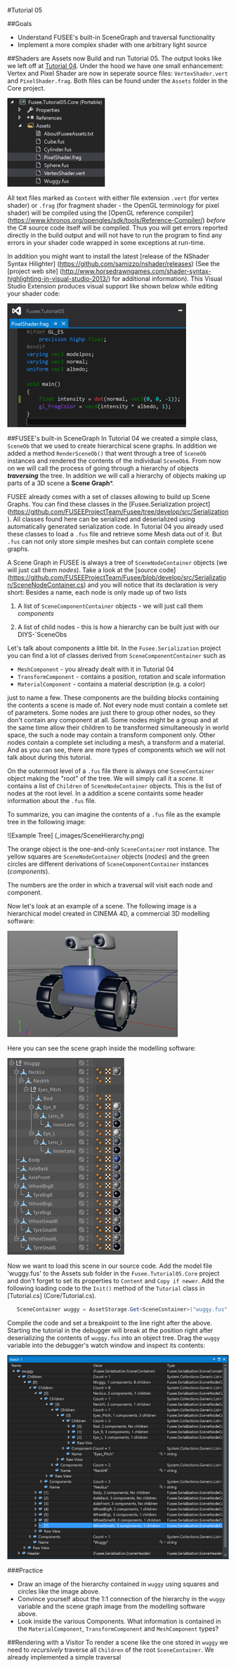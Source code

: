 #Tutorial 05

##Goals
 - Understand FUSEE's built-in SceneGraph and traversal functionality
 - Implement a more complex shader with one arbitrary light source

##Shaders are Assets now 
Build and run Tutorial 05. The output looks like we left off at [Tutorial 04](../Tutorial04). Under the hood we have one small enhancement:
Vertex and Pixel Shader are now in seperate source files: `VertexShader.vert` and `PixelShader.frag`. Both files can be found
under the `Assets` folder in the Core project.

![Shaders are assets now](_images/ShaderAssets.png)

All text files marked as `Content` with either file extension `.vert` (for vertex shader) or `.frag` (for fragment shader - the OpenGL terminology
for pixel shader) will be compiled using the [OpenGL reference compiler] (https://www.khronos.org/opengles/sdk/tools/Reference-Compiler/) *before*
the C# source code itself will be compiled. Thus you will get errors reported directly in the build output and will not have to run the program
to find any errors in your shader code wrapped in some exceptions at run-time.

In addition you might want to install the latest [release of the NShader Syntax Hilighter] (https://github.com/samizzo/nshader/releases) 
(See the [project web site] (http://www.horsedrawngames.com/shader-syntax-highlighting-in-visual-studio-2013/) for additional information).
This Visual Studio Extension produces visual support like shown below while editing your shader code:

![Syntax Hilighting in shader code](_images/ShaderSyntaxHilight.png)


##FUSEE's built-in SceneGraph
In Tutorial 04 we created a simple class, `SceneOb` that we used to create hierarchical scene graphs. In addition we added a method `RenderSceneOb()` 
that went through a tree of `SceneOb` instances and rendered the contents of the individual `SceneOb`s. From now on we will call the process of 
going through a hierarchy of objects ***traversing*** the tree. In addition we will call a hierarchy of objects making up parts of a 3D scene
a **Scene Graph***.

FUSEE already comes with a set of classes allowing to build up Scene Graphs. You can find these classes in the [Fusee.Serialization project]
(https://github.com/FUSEEProjectTeam/Fusee/tree/develop/src/Serialization). All classes found here can be serialized and deserialized using 
automatically generated serialization code. In Tutorial 04 you already used these classes to load a `.fus` file and retrieve some 
Mesh data out of it. But `.fus` can not only store simple meshes but can contain complete scene graphs.

A Scene Graph in FUSEE is always a tree of `SceneNodeContainer` objects (we will just call them *nodes*). 
Take a look at the [source code] (https://github.com/FUSEEProjectTeam/Fusee/blob/develop/src/Serialization/SceneNodeContainer.cs)
and you will notice that its declaration is very short: Besides a name, each node is only made up of two lists

 1. A list of `SceneComponentContainer` objects - we will just call them *components*

 2. A list of child nodes - this is how a hierarchy can be built just with our DIYS-`SceneObs
  
Let's talk about components a little bit. In the `Fusee.Serialization` project you can find a lot of classes derived from `SceneComponentContainer`
such as

 - `MeshComponent` - you already dealt with it in Tutorial 04
 - `TransformComponent` - contains a position, rotation and scale information
 - `MaterialComponent` - contains a material description (e.g. a color)

just to name a few. These components are the building blocks containing the contents a scene is made of. Not every node must contain a comlete
set of parameters. Some nodes are just there to group other nodes, so they don't contain any component at all. Some nodes might be a group
and at the same time allow their children to be transformed simultaneously in world space, the such a node may contain a transform component only.
Other nodes contain a complete set including a mesh, a transform and a material. And as you can see, there are more types of components 
which we will not talk about during this tutorial.

On the outermost level of a `.fus` file there is always one `SceneContainer` object making the "root" of the tree. We will simply call it
a *scene*. It contains a list of `Children` of `SceneNodeContainer` objects. This is the list of nodes at the root level. In a addition a 
scene containts some header information about the `.fus` file.

To summarize, you can imagine the contents of a `.fus` file as the example tree in the following image:

![Example Tree] (_images/SceneHierarchy.png)

The orange object is the one-and-only `SceneContainer` root instance. The yellow squares are `SceneNodeContainer` objects (*nodes*) 
and the green circles are different derivations of `SceneComponentContainer` instances (*components*).

The numbers are the order in which a traversal will visit each node and component. 


Now let's look at an example of a scene. The following image is a hierarchical model created in CINEMA 4D, a commercial 3D modelling software:

![Wuggy 3D Model](_images/WuggyModel.png)

Here you can see the scene graph inside the modelling software:

![Wuggy Scene Graph](_images/WuggySceneGraph.png)

Now we want to load this scene in our source code. Add the model file 'wuggy.fus' to the Assets sub folder in the `Fusee.Tutorial05.Core`
project and don't forget to set its properties to `Content` and `Copy if newer`. Add the following loading code to the `Init()` method of the `Tutorial` class in [Tutorial.cs] (Core/Tutorial.cs).

```C#
   SceneContainer wuggy = AssetStorage.Get<SceneContainer>("wuggy.fus");
```

Compile the code and set a breakpoint to the line right after the above. Starting the tutorial in the debugger will break at the position right
after deserializing the contents of `wuggy.fus` into an object tree. Drag the `wuggy` variable into the debugger's watch window and inspect
its contents:

![Wuggy in the debugger's Watch window](_images/WuggyDebugWatch.png)

###Practice
 - Draw an image of the hierarchy contained in `wuggy` using squares and circles like the image above.
 - Convince yourself about the 1:1 connection of the hierarchy in the `wuggy` variable and the scene graph image from the modelling software   
   above.
 - Look inside the various Components. What information is contained in the `MaterialComponent`, `TransformComponent` and `MeshComponent` types?
 
 
##Rendering with a Visitor 
To render a scene like the one stored in `wuggy` we need to *recursively* traverse all `Children` of the root `SceneContainer`. We already 
implemented a simple traversal 

 